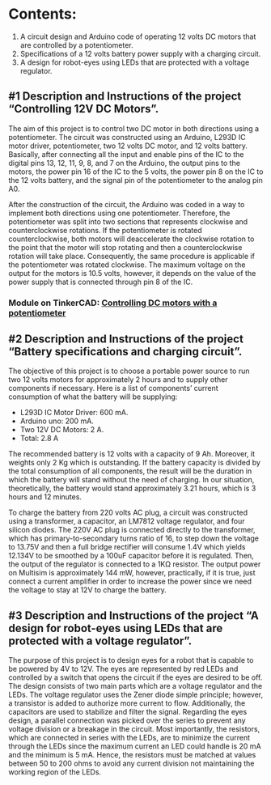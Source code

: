 # Contents:
1. A circuit design and Arduino code of operating 12 volts DC motors that are controlled by a potentiometer.
2. Specifications of a 12 volts battery power supply with a charging circuit.
3. A design for robot-eyes using LEDs that are protected with a voltage regulator.

## #1 Description and Instructions of the project “Controlling 12V DC Motors”.
The aim of this project is to control two DC motor in both directions using a potentiometer. The circuit was constructed using an Arduino, L293D IC motor driver, potentiometer, two 12 volts DC motor, and 12 volts battery. Basically, after connecting all the input and enable pins of the IC to the digital pins 13, 12, 11, 9, 8, and 7 on the Arduino, the output pins to the motors, the power pin 16 of the IC to the 5 volts, the power pin 8 on the IC to the 12 volts battery, and the signal pin of the potentiometer to the analog pin A0. 

After the construction of the circuit, the Arduino was coded in a way to implement both directions using one potentiometer. Therefore, the potentiometer was split into two sections that represents clockwise and counterclockwise rotations. If the potentiometer is rotated counterclockwise, both motors will deaccelerate the clockwise rotation to the point that the motor will stop rotating and then a counterclockwise rotation will take place. Consequently, the same procedure is applicable if the potentiometer was rotated clockwise. The maximum voltage on the output for the motors is 10.5 volts, however, it depends on the value of the power supply that is connected through pin 8 of the IC. 

### Module on TinkerCAD: [Controlling DC motors with a potentiometer](https://www.tinkercad.com/things/g6XAcukzmeK-copy-of-controlling-dc-motors-with-a-potentiometer/editel?sharecode=zcTKnUlGvD35ry3nbc0peD9APO39wzESEFaiKyNwe20)

## #2 Description and Instructions of the project “Battery specifications and charging circuit”.
The objective of this project is to choose a portable power source to run two 12 volts motors for approximately 2 hours and to supply other components if necessary. Here is a list of components’ current consumption of what the battery will be supplying:
- L293D IC Motor Driver: 600 mA.
- Arduino uno: 200 mA.
- Two 12V DC Motors: 2 A.
- Total: 2.8 A

The recommended battery is 12 volts with a capacity of 9 Ah. Moreover, it weights only 2 Kg which is outstanding. If the battery capacity is divided by the total consumption of all components, the result will be the duration in which the battery will stand without the need of charging. In our situation, theoretically, the battery would stand approximately 3.21 hours, which is 3 hours and 12 minutes.

To charge the battery from 220 volts AC plug, a circuit was constructed using a transformer, a capacitor, an LM7812 voltage regulator, and four silicon diodes. The 220V AC plug is connected directly to the transformer, which has primary-to-secondary turns ratio of 16, to step down the voltage to 13.75V and then a full bridge rectifier will consume 1.4V which yields 12.134V to be smoothed by a 100uF capacitor before it is regulated. Then, the output of the regulator is connected to a 1KΩ resistor. The output power on Multisim is approximately 144 mW, however, practically, if it is true, just connect a current amplifier in order to increase the power since we need the voltage to stay at 12V to charge the battery.

## #3 Description and Instructions of the project “A design for robot-eyes using LEDs that are protected with a voltage regulator”.
The purpose of this project is to design eyes for a robot that is capable to be powered by 4V to 12V. The eyes are represented by red LEDs and controlled by a switch that opens the circuit if the eyes are desired to be off. The design consists of two main parts which are a voltage regulator and the LEDs. The voltage regulator uses the Zener diode simple principle; however, a transistor is added to authorize more current to flow. Additionally, the capacitors are used to stabilize and filter the signal. Regarding the eyes design, a parallel connection was picked over the series to prevent any voltage division or a breakage in the circuit. Most importantly, the resistors, which are connected in series with the LEDs, are to minimize the current through the LEDs since the maximum current an LED could handle is 20 mA and the minimum is 5 mA. Hence, the resistors must be matched at values between 50 to 200 ohms to avoid any current division not maintaining the working region of the LEDs. 



